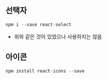 ## 선택자

```js
npm i --save react-select
```

- 위와 같은 것이 있었으나 사용하지는 않음

## 아이콘

```js
npm install react-icons --save
```
